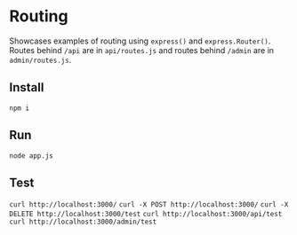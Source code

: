 # Routing
Showcases examples of routing using `express()` and `express.Router()`.
Routes behind `/api` are in `api/routes.js` and routes behind `/admin`
are in `admin/routes.js`.

## Install
`npm i`

## Run
`node app.js`

## Test
`curl http://localhost:3000/`
`curl -X POST http://localhost:3000/`
`curl -X DELETE http://localhost:3000/test`
`curl http://localhost:3000/api/test`
`curl http://localhost:3000/admin/test`
